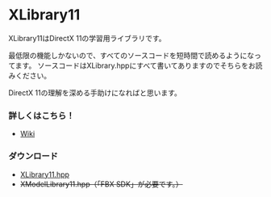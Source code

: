 # XLibrary11
XLibrary11はDirectX 11の学習用ライブラリです。

最低限の機能しかないので、すべてのソースコードを短時間で読めるようになってます。
ソースコードはXLibrary.hppにすべて書いてありますのでそちらをお読みください。

DirectX 11の理解を深める手助けになればと思います。

### 詳しくはこちら！
* [Wiki](https://gitlab.com/itukikikuti/XLibrary11/wikis/home)

### ダウンロード
* [XLibrary11.hpp](https://gitlab.com/itukikikuti/XLibrary11/raw/master/XLibrary11.hpp)  
* ~~XModelLibrary11.hpp（「FBX SDK」が必要です。）~~
